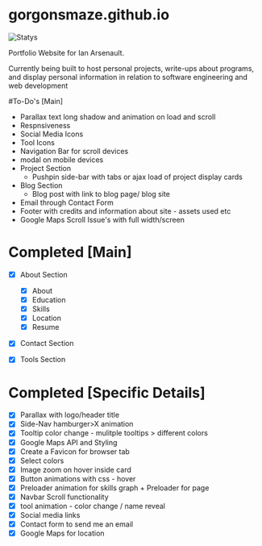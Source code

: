 # gorgonsmaze.github.io

![Statys](https://img.shields.io/badge/Complete-75%25-orange.svg)

Portfolio Website for Ian Arsenault.

Currently being built to host personal projects, write-ups about programs, and display personal information in relation to software engineering and web development

#To-Do's [Main]
* Parallax text long shadow and animation on load and scroll
* Respnsiveness
 * Social Media Icons
 * Tool Icons
 * Navigation Bar for scroll devices
 * modal on mobile devices
* Project Section
  * Pushpin side-bar with tabs or ajax load of project display cards
* Blog Section
  * Blog post with link to blog page/ blog site
* Email through Contact Form
* Footer with credits and information about site - assets used etc
* Google Maps Scroll Issue's with full width/screen
 
# Completed [Main]
- [x] About Section
    - [x] About
    - [x] Education
    - [x] Skills
    - [x] Location
    - [x] Resume
- [x]  Contact Section
- [x]  Tools Section

  

# Completed [Specific Details]
- [x] Parallax with logo/header title
- [x] Side-Nav hamburger>X animation
- [x] Tooltip color change - mulitple tooltips > different colors
- [x] Google Maps API and Styling
- [x] Create a Favicon for browser tab
- [x] Select colors
- [x] Image zoom on hover inside card
- [x] Button animations with css - hover
- [x] Preloader animation for skills graph + Preloader for page
- [x] Navbar Scroll functionality
- [x] tool animation - color change / name reveal
- [x] Social media links
- [x] Contact form to send me an email
- [x] Google Maps for location

